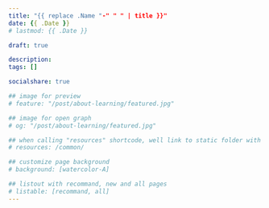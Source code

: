 ```yaml
---
title: "{{ replace .Name "-" " " | title }}"
date: {{ .Date }}
# lastmod: {{ .Date }}

draft: true

description:
tags: []

socialshare: true

## image for preview
# feature: "/post/about-learning/featured.jpg"

## image for open graph
# og: "/post/about-learning/featured.jpg"

## when calling "resources" shortcode, well link to static folder with this path 
# resources: /common/

## customize page background
# background: [watercolor-A] 

## listout with recommand, new and all pages
# listable: [recommand, all]
---
```


<!--more-->

<!-- &nbsp; -->

<!-- [text]({{ ref "relpath" }})。 -->